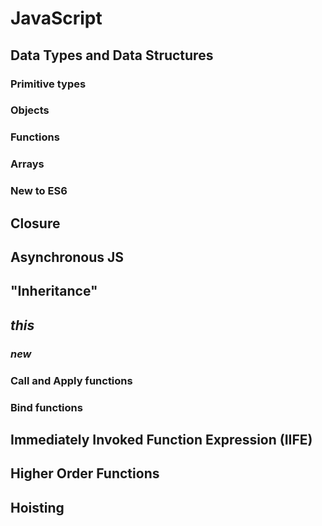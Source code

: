 # JavaScript
## Data Types and Data Structures
### Primitive types

### Objects

### Functions

### Arrays

### New to ES6

## Closure

## Asynchronous JS

## "Inheritance"

## *this*

### *new*

### Call and Apply functions

### Bind functions

## Immediately Invoked Function Expression (IIFE)

## Higher Order Functions

## Hoisting
